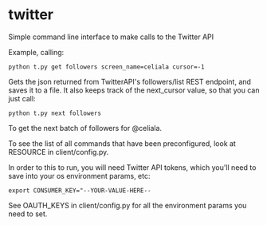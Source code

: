 # twitter
Simple command line interface to make calls to the Twitter API

Example, calling:

    python t.py get followers screen_name=celiala cursor=-1
  
Gets the json returned from TwitterAPI's followers/list REST endpoint, and saves it to a file. It also 
keeps track of the next_cursor value, so that you can just call:

    python t.py next followers
  
To get the next batch of followers for @celiala.

To see the list of all commands that have been preconfigured, look at RESOURCE in client/config.py.

In order to this to run, you will need Twitter API tokens, which you'll need to save into your os environment params, etc:

    export CONSUMER_KEY="--YOUR-VALUE-HERE--

See OAUTH_KEYS in client/config.py for all the environment params you need to set.

